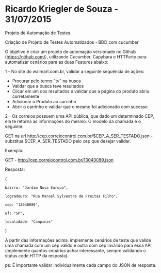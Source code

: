 # Ricardo Kriegler de Souza - 31/07/2015

Projeto de Automação de Testes


Criação de Projeto de Testes Automatizados - BDD com cucumber

O objetivo é criar um projeto de automação versionado no Github (https://github.com/), utilizando Cucumber, Capybara e HTTParty para automatizar cenários para as duas Features abaixo:

1 - No site do walmart.com.br, validar a seguinte sequência de ações:

  *   Procurar pelo termo "tv" na busca
  *   Validar que a busca teve resultados
  *   Clicar em um dos resultados e validar que a página do produto abriu corretamente
  *   Adicionar o Produto ao carrinho
  *   Abrir o carrinho e validar que o mesmo foi adicionado com sucesso

2 - Os correios possuem uma API pública, que dado um determinado CEP, ela te retorna as informações do mesmo. O modelo da chamada é o seguinte:

GET na url http://cep.correiocontrol.com.br/$CEP_A_SER_TESTADO.json - substitua $CEP_A_SER_TESTADO pelo cep que desejar validar.

Exemplo:

GET - http://cep.correiocontrol.com.br/13040089.json

Resposta:

{

    bairro: "Jardim Nova Europa",

    logradouro: "Rua Manoel Sylvestre de Freitas Filho",

    cep: "13040089",

    uf: "SP",

    localidade: "Campinas"

}

 A partir das informações acima, implemente cenários de teste que valide uma chamada com um cep válido e outra com cep inválido para essa API (implemente quantos cenários achar interessante, sempre validando o status code HTTP da resposta).

 ps: É importante validar individualmente cada campo do JSON de resposta.
